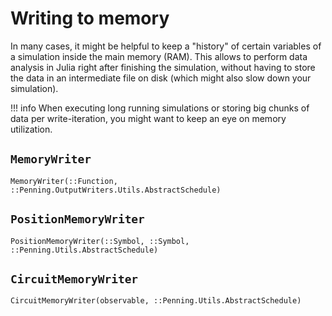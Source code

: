 # Writing to memory

In many cases, it might be helpful to keep a "history" of certain variables of a simulation inside the main memory (RAM).
This allows to perform data analysis in Julia right after finishing the simulation, without having to store the data in an intermediate file on disk (which might also slow down your simulation).

!!! info
    When executing long running simulations or storing big chunks of data per write-iteration, you might want to keep an eye on memory utilization.

## `MemoryWriter`
``` @docs
MemoryWriter(::Function, ::Penning.OutputWriters.Utils.AbstractSchedule)
```

## `PositionMemoryWriter`
``` @docs
PositionMemoryWriter(::Symbol, ::Symbol, ::Penning.Utils.AbstractSchedule)
```

## `CircuitMemoryWriter`
``` @docs
CircuitMemoryWriter(observable, ::Penning.Utils.AbstractSchedule)
```


